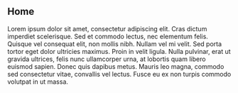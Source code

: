 
## Home


Lorem ipsum dolor sit amet, consectetur adipiscing elit. Cras dictum imperdiet scelerisque. Sed et commodo lectus, nec elementum felis. Quisque vel consequat elit, non mollis nibh. Nullam vel mi velit. Sed porta tortor eget dolor ultricies maximus. Proin in velit ligula. Nulla pulvinar, erat ut gravida ultrices, felis nunc ullamcorper urna, at lobortis quam libero euismod sapien. Donec quis dapibus metus. Mauris leo magna, commodo sed consectetur vitae, convallis vel lectus. Fusce eu ex non turpis commodo volutpat in ut massa.
<!--stackedit_data:
eyJoaXN0b3J5IjpbMTU2MTU4MDU2OF19
-->